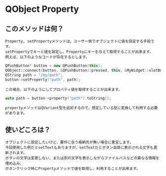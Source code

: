 
# QObject Property

## このメソッドは何？

    Property, setPropertyメソッドは、ユーザー側でオブジェクトに値を設定する手段です。  
    setPropertyでキーと値を設定し、Propertyにキーを与えて取得することが出来ます。  
    例えば、以下のようなコードが存在するとします。  

``` c++
QPushButton* button = new QPushButton(this);
QObject::connect(button, &QPushButton::pressed, this, &MyWidget::slotButtonPressed);
QString path = "/my/path";
button->setProperty("path", path);
```

    この場合、以下のようにしてプロパティ値を取得することが出来ます。  

``` c++
auto path = button->property("path").toString();
```

    propertyメソッドはQVariant型を返却するので、想定している型に変換して利用する必要があります。  

## 使いどころは？

    オブジェクトに設定したいけど、要件に合う格納先が無い場合に重宝します。  
    今回使用した例だとsetTextもありますが、setTextだとボタン自体に表示される文字も更新されます。  
    ボタンの文字は変更しない、または別の文字を表示しながらファイルパスなどの異なる情報を埋め込み、  
    ボタンクリック時にPropertyメソッドで値を取得し、利用することが出来ます。  

